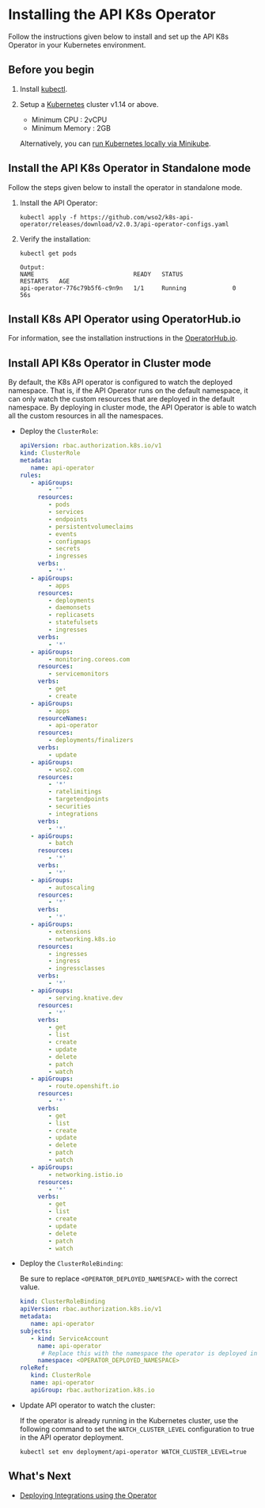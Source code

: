 # Installing the API K8s Operator

Follow the instructions given below to install and set up the API K8s Operator in your Kubernetes environment.

## Before you begin

1. Install [kubectl](https://kubernetes.io/docs/tasks/tools/install-kubectl/).
2. Setup a [Kubernetes](https://Kubernetes.io/docs/setup/) cluster v1.14 or above.
    - Minimum CPU : 2vCPU
    - Minimum Memory : 2GB

   Alternatively, you can [run Kubernetes locally via Minikube](https://kubernetes.io/docs/setup/learning-environment/minikube/).

## Install the API K8s Operator in Standalone mode

Follow the steps given below to install the operator in standalone mode.

1. Install the API Operator:

    ```shell
    kubectl apply -f https://github.com/wso2/k8s-api-operator/releases/download/v2.0.3/api-operator-configs.yaml
    ```

2. Verify the installation:

    ```shell
    kubectl get pods

    Output:
    NAME                            READY   STATUS              RESTARTS   AGE
    api-operator-776c79b5f6-c9n9n   1/1     Running             0          56s
    ```

## Install K8s API Operator using OperatorHub.io

For information, see the installation instructions in the [OperatorHub.io](https://operatorhub.io/operator/api-operator).

## Install API K8s Operator in Cluster mode

By default, the K8s API operator is configured to watch the deployed namespace. That is, if the API Operator runs on the default namespace, it can only watch the custom resources that are deployed in the default namespace. By deploying in cluster mode, the API Operator is able to watch all the custom resources in all the namespaces.

-  Deploy the `ClusterRole`:

      ```yaml
      apiVersion: rbac.authorization.k8s.io/v1
      kind: ClusterRole
      metadata:
         name: api-operator
      rules:
         - apiGroups:
              - ""
           resources:
              - pods
              - services
              - endpoints
              - persistentvolumeclaims
              - events
              - configmaps
              - secrets
              - ingresses
           verbs:
              - '*'
         - apiGroups:
              - apps
           resources:
              - deployments
              - daemonsets
              - replicasets
              - statefulsets
              - ingresses
           verbs:
              - '*'
         - apiGroups:
              - monitoring.coreos.com
           resources:
              - servicemonitors
           verbs:
              - get
              - create
         - apiGroups:
              - apps
           resourceNames:
              - api-operator
           resources:
              - deployments/finalizers
           verbs:
              - update
         - apiGroups:
              - wso2.com
           resources:
              - '*'
              - ratelimitings
              - targetendpoints
              - securities
              - integrations
           verbs:
              - '*'
         - apiGroups:
              - batch
           resources:
              - '*'
           verbs:
              - '*'
         - apiGroups:
              - autoscaling
           resources:
              - '*'
           verbs:
              - '*'
         - apiGroups:
              - extensions
              - networking.k8s.io
           resources:
              - ingresses
              - ingress
              - ingressclasses
           verbs:
              - '*'
         - apiGroups:
              - serving.knative.dev
           resources:
              - '*'
           verbs:
              - get
              - list
              - create
              - update
              - delete
              - patch
              - watch
         - apiGroups:
              - route.openshift.io
           resources:
              - '*'
           verbs:
              - get
              - list
              - create
              - update
              - delete
              - patch
              - watch
         - apiGroups:
              - networking.istio.io
           resources:
              - '*'
           verbs:
              - get
              - list
              - create
              - update
              - delete
              - patch
              - watch
      ```

-  Deploy the `ClusterRoleBinding`:

    Be sure to replace `<OPERATOR_DEPLOYED_NAMESPACE>` with the correct value.

      ```yaml
      kind: ClusterRoleBinding
      apiVersion: rbac.authorization.k8s.io/v1
      metadata:
         name: api-operator
      subjects:
         - kind: ServiceAccount
           name: api-operator
            # Replace this with the namespace the operator is deployed in.
           namespace: <OPERATOR_DEPLOYED_NAMESPACE>
      roleRef:
         kind: ClusterRole
         name: api-operator
         apiGroup: rbac.authorization.k8s.io
      ```

-  Update API operator to watch the cluster:

    If the operator is already running in the Kubernetes cluster, use the following command to set the `WATCH_CLUSTER_LEVEL` configuration to true in the API operator deployment.

      ```shell
      kubectl set env deployment/api-operator WATCH_CLUSTER_LEVEL=true
      ```

## What's Next

- [Deploying Integrations using the Operator]({{base_path}}/install-and-setup/setup/kubernetes-operators/k8s-api-operator/manage-integrations/integration-deployments)